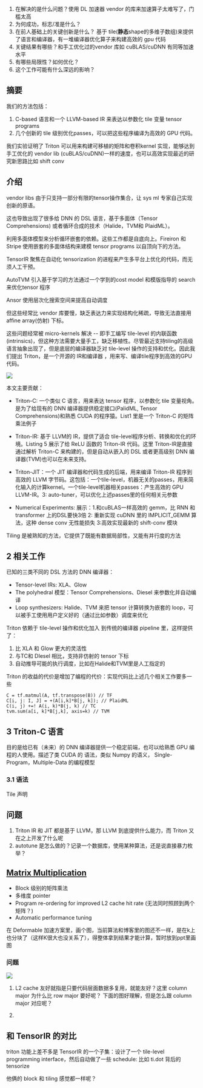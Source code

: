 1. 在解决的是什么问题？使用 DL 加速器 vendor 的库来加速算子太难写了，门槛太高
2. 为何成功，标志/准是什么？
3. 在前人基础上的关键创新是什么？ 基于 tile(**静态**shape的多维子数组)来提供了语言和编译器，有一堆编译器优化算子来构建高效的 gpu 代码
4. 关键结果有哪些？和手工优化过的vendor 库如 cuBLAS/cuDNN 有同等加速水平
5. 有哪些局限性？如何优化？
6. 这个工作可能有什么深远的影响？

## 摘要

我们的方法包括：

1. C-based 语言和一个 LLVM-based IR 来表达以参数化 tile 变量 tensor programs
2. 几个创新的 tile 级别优化passes，可以把这些程序编译为高效的 GPU 代码。

我们实验证明了 Triton 可以用来构建可移植的矩阵和卷积kernel 实现，能够达到手工优化的 vendor lib (cuBLAS/cuDNN)一样的速度，也可以高效实现最近的研究新思路比如 shift conv

## 介绍

vendor libs 由于只支持一部分有限的tensor操作集合，让 sys ml 专家自己实现创新的原语。

这也导致出现了很多给 DNN 的 DSL 语言，基于多面体（Tensor Comprehensions) 或者循环合成的技术（Halide，TVM和 PlaidML）。

利用多面体模型来分析循环嵌套的依赖。这些工作都是自底向上。Fireiron 和 Stripe 使用嵌套的多面体结构来建模 tensor programs 以自顶向下的方法。

TensorIR 聚焦在自动化 tensorization 的进程来产生多平台上优化的代码，而无须人工干预。

AutoTVM 引入基于学习的方法通过一个学到的cost model 和模版指导的 search 来优化tensor 程序

Ansor 使用层次化搜索空间来提高自动调度

但这些经常比 vendor 库要慢，缺乏表达力来实现结构化稀疏，导致无法直接用 affine array(仿射) 下标。

这些问题经常被 micro-kernels 解决 -- 即手工编写 tile-level 的内联函数(intrinsics)，但这种方法需要大量手工，缺乏移植性。尽管最近支持tiling的高级语言抽象出现了，但是底层的编译器缺乏对 tile-level 操作的支持和优化。因此我们提出 Triton，是一个开源的
IR和编译器 ，用来写、编译tile程序到高效的GPU代码。

![](imgs/triton-overview.png)

本文主要贡献：

* Triton-C: 一个类似 C 语言，用来表达 tensor 程序，以参数化 tile 变量视角。是为了给现有的 DNN 编译器提供稳定接口(PalidML, Tensor  Comprehensions)和熟悉 CUDA 的程序猿。List1 里是一个 Triton-C 的矩阵乘法例子

* Triton-IR: 基于 LLVM的 IR，提供了适合 tile-level程序分析、转换和优化的环境。Listing 5 展示了给 ReLU 函数的 Triton-IR 代码。这里 Triton-IR是直接通过解析 Triton-C 来构建的，但是自动从嵌入的 DSL 或者更高级别 DNN 编译器(TVM)也可以在未来支持。

* Triton-JIT：一个 JIT  编译器和代码生成的后端，用来编译 Triton-IR 程序到高效的 LLVM 字节码。这包括：一个tile-level，机器无关的passes，用来简化输入的计算kernel。一个tile-level机器相关passes：产生高效的 GPU LLVM-IR。3: auto-tuner，可以优化上述passes里的任何相关元参数

* Numerical Experiments: 展示：1.和cuBLAS一样高效的 gemm，比 RNN 和 transformer 上的DSL要快3倍 2: 重新实现 cuDNN 里的 IMPLICIT_GEMM 算法，这种 dense conv 无性能损失 3:高效实现最新的 shift-conv 模块

Tiling 是被熟知的方法，它提供了既能有数据局部性，又能有并行度的方法

## 2 相关工作

已知的三类不同的 DSL 方法的 DNN 编译器：
* Tensor-level IRs: XLA、Glow
* The polyhedral 模型：Tensor  Comprehensions、Diesel 来参数化并自动编译
* Loop synthesizers: Halide、TVM 来把 tensor 计算转换为嵌套的 loop，可以被手工使用用户定义好的（通过比如参数）调度来优化

Triton 依赖于 tile-level 操作和优化加入 到传统的编译器 pipeline 里，这样提供了：

1. 比 XLA 和 Glow 更大的灵活性
2. 与TC和 DIesel 相比，支持非仿射的 tensor 下标
3. 自动推导可能的执行调度，比如在Halide和TVM里是人工指定的

Triton 的收益的代价是增加了编程的代价：实现代码比上述几个相关工作要多一些

```
C = tf.matmul(A, tf.transpose(B)) // TF
C[i, j: I, J] = +(A[i,k]*B[j, k]); // PlaidML
C(i, j) +=! A(i, k)*B(j, k) // TC
tvm.sum(a[i, k]*B[j,k], axis=k) // TVM
```
## 3 Triton-C 语言
目的是给已有（未来）的 DNN 编译器提供一个稳定前端，也可以给熟悉 GPU 编程的人使用。描述了类 CUDA 的 语法，类似 Numpy 的语义， Single-Program，Multiple-Data 的编程模型

### 3.1 语法
Tile 声明

## 问题
1. Triton IR 和 JIT 都是基于 LLVM，那 LLVM 到底提供什么能力，而 Triton 又在之上开发了什么呢
2. autotune 是怎么做的？记录一个数据库，使用某种算法，还是说直接暴力枚举？

## [Matrix Multiplication](https://triton-lang.org/master/getting-started/tutorials/03-matrix-multiplication.html)

* Block 级别的矩阵乘法
* 多维度 pointer
* Program re-ordering for improved L2 cache hit rate (无法同时照顾到两个矩阵？)
* Automatic performance tuning

在 Deformable 加速方案里，画个图，当前算法和博客里的图还不一样，是在k上也分块了（这样K很大也没关系了），得整体拿到结果才能计算，暂时放到ppt里画图

### 问题
![](./imgs/triton-grouped-ordering-matmul.png)

1. L2 cache 友好就指是只要代码层面数据多复用，就能友好？这里 column major 为什么比 row major 要好呢？ 下面的图好理解，但是怎么跟 column major 对应呢？

2. 
## 和 TensorIR 的对比

triton 功能上差不多是 TensorIR 的一个子集：设计了一个 tile-level programming interface，然后自动做了一些 schedule: 比如 ti.dot 背后的 tensorize

他俩的 block 和 tiling 感觉都一样呢？

